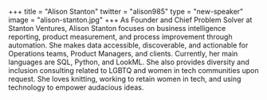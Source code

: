 +++
title = "Alison Stanton"
twitter = "alison985"
type = "new-speaker"
image = "alison-stanton.jpg"
+++
As Founder and Chief Problem Solver at Stanton Ventures, Alison Stanton focuses on business intelligence reporting, product measurement, and process improvement through automation. She makes data accessible, discoverable, and actionable for Operations teams, Product Managers, and clients. Currently, her main languages are SQL, Python, and LookML. She also provides diversity and inclusion consulting related to LGBTQ and women in tech communities upon request.  She loves knitting, working to retain women in tech, and using technology to empower audacious ideas.